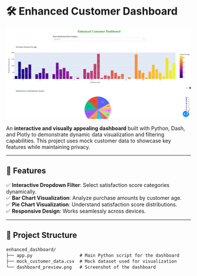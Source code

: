# 🛠️ Enhanced Customer Dashboard

![Dashboard Preview](https://github.com/Mcoats19/Enhanced-Customer-Dashboard/blob/main/Screen%20Shot%202024-12-05%20at%204.28.58%20PM.png?raw=true)

An **interactive and visually appealing dashboard** built with Python, Dash, and Plotly to demonstrate dynamic data visualization and filtering capabilities. This project uses mock customer data to showcase key features while maintaining privacy.

---

## 🚀 Features
✅ **Interactive Dropdown Filter**: Select satisfaction score categories dynamically.  
✅ **Bar Chart Visualization**: Analyze purchase amounts by customer age.  
✅ **Pie Chart Visualization**: Understand satisfaction score distributions.  
✅ **Responsive Design**: Works seamlessly across devices.

---

## 📂 Project Structure
```plaintext
enhanced_dashboard/
├── app.py                  # Main Python script for the dashboard
├── mock_customer_data.csv  # Mock dataset used for visualization
└── dashboard_preview.png   # Screenshot of the dashboard
